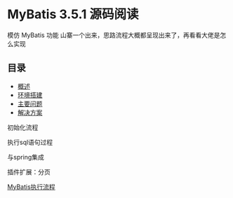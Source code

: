 # MyBatis 3.5.1 源码阅读

模仿 MyBatis 功能 山寨一个出来，思路流程大概都呈现出来了，再看看大佬是怎么实现

##  目录
-   [概述](overview.md)
-   [环境搭建](en.md)
-   [主要问题](s010x.md)
-   [解决方案](s020x.md)

初始化流程

执行sql语句过程

与spring集成

插件扩展：分页

[MyBatis执行流程](https://www.processon.com/view/5d4d2bc7e4b0869fa40e6653)